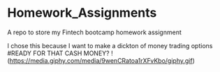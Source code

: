 # Homework_Assignments
A repo to store my Fintech bootcamp homework assignment

I chose this because I want to make a dickton of money trading options
#READY FOR THAT CASH MONEY?
!(https://media.giphy.com/media/9wenCRatoa1rXFvKbo/giphy.gif)